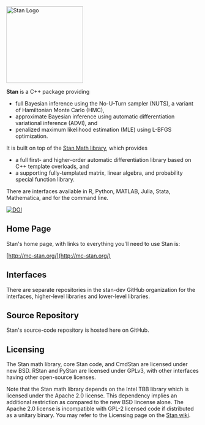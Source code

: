 <a href="http://mc-stan.org">
<img src="https://raw.githubusercontent.com/stan-dev/logos/master/logo.png" width=200 alt="Stan Logo"/>
</a>

<b>Stan</b> is a C++ package providing

* full Bayesian inference using the No-U-Turn sampler (NUTS), a variant of Hamiltonian Monte Carlo (HMC),
* approximate Bayesian inference using automatic differentiation variational inference (ADVI), and
* penalized maximum likelihood estimation (MLE) using L-BFGS optimization.

It is built on top of the [Stan Math library](https://github.com/stan-dev/math), which provides

* a full first- and higher-order automatic differentiation library based on C++ template overloads, and
* a supporting fully-templated matrix, linear algebra, and probability special function library.

There are interfaces available in R, Python, MATLAB, Julia, Stata, Mathematica, and for the command line.

[![DOI](https://zenodo.org/badge/19868/stan-dev/stan.svg)](https://zenodo.org/badge/latestdoi/19868/stan-dev/stan)

Home Page
---------
Stan's home page, with links to everything you'll need to use Stan is:

[http://mc-stan.org/](http://mc-stan.org/)

Interfaces
----------
There are separate repositories in the stan-dev GitHub organization for the interfaces, higher-level libraries and lower-level libraries.  

Source Repository
-----------------
Stan's source-code repository is hosted here on GitHub.

Licensing
---------
The Stan math library, core Stan code, and CmdStan are licensed under new BSD. RStan and PyStan are licensed under GPLv3, with other interfaces having other open-source licenses.

Note that the Stan math library depends on the Intel TBB library which is licensed under the Apache 2.0 license. This dependency implies an additional restriction as compared to the new BSD lincense alone. The Apache 2.0 license is incompatible with GPL-2 licensed code if distributed as a unitary binary. You may refer to the Licensing page on the [Stan wiki](https://github.com/stan-dev/stan/wiki/Stan-Licensing).
